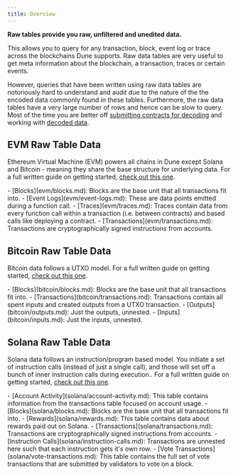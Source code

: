 ```yaml
---
title: Overview
---
```


**Raw tables provide you raw, unfiltered and unedited data.**

This allows you to query for any transaction, block, event log or trace across the blockchains Dune supports.  Raw data tables are very useful to get meta information about the blockchain, a transaction, traces or certain events.

However, queries that have been written using raw data tables are notoriously hard to understand and audit due to the nature of the the encoded data commonly found in these tables. Furthermore, the raw data tables have a very large number of rows and hence can be slow to query. Most of the time you are better off [submitting contracts for decoding](../../app/decoding-contracts.md) and working with [decoded data](../decoded/index.md).

## EVM Raw Table Data

Ethereum Virtual Machine (EVM) powers all chains in Dune except Solana and Bitcoin - meaning they share the base structure for underlying data. For a full written guide on getting started, [check out this one](https://web3datadegens.substack.com/p/a-basic-wizard-guide-to-dune-sql).

<div class="cards grid" markdown>
- [Blocks](evm/blocks.md): Blocks are the base unit that all transactions fit into.
- [Event Logs](evm/event-logs.md): These are data points emitted during a function call.
- [Traces](evm/traces.md): Traces contain data from every function call within a transaction (i.e. between contracts) and based calls like deploying a contract.
- [Transactions](evm/transactions.md): Transactions are cryptographically signed instructions from accounts.
</div>

## Bitcoin Raw Table Data

Bitcoin data follows a UTXO model. For a full written guide on getting started, [check out this one](https://web3datadegens.substack.com/p/how-to-analyze-bitcoin-data-with).

<div class="cards grid" markdown>
- [Blocks](bitcoin/blocks.md): Blocks are the base unit that all transactions fit into.
- [Transactions](bitcoin/transactions.md): Transactions contain all spent inputs and created outputs from a UTXO transaction.
- [Outputs](bitcoin/outputs.md): Just the outputs, unnested.
- [Inputs](bitcoin/inputs.md): Just the inputs, unnested.
</div>

## Solana Raw Table Data

Solana data follows an instruction/program based model. You initiate a set of instruction calls (instead of just a single call), and those will set off a bunch of inner instruction calls during execution.. For a full written guide on getting started, [check out this one](https://web3datadegens.substack.com/p/how-to-analyze-bitcoin-data-with).

<div class="cards grid" markdown>
- [Account Activity](solana/account-activity.md): This table contains information from the transactions table focused on account usage.
- [Blocks](solana/blocks.md): Blocks are the base unit that all transactions fit into.
- [Rewards](solana/rewards.md): This table contains data about rewards paid out on Solana.
- [Transactions](solana/transactions.md): Transactions are cryptographically signed instructions from accounts.
- [Instruction Calls](solana/instruction-calls.md): Transactions are unnested here such that each instruction gets it's own row.
- [Vote Transactions](solana/vote-transactions.md): This table contains the full set of vote transactions that are submitted by validators to vote on a block.
</div>